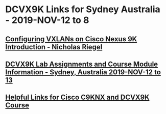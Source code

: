 # DCVX9K Links for Sydney Australia - 2019-NOV-12 to 8
## [Configuring VXLANs on Cisco Nexus 9K Introduction - Nicholas Riegel](https://docs.google.com/presentation/d/1FeC4ijTC4G2PYL4JAPoCBytyveqeuIzm9Qv_Z2eM7hg/edit?usp=sharing)
## [DCVX9K Lab Assignments and Course Module Information - Sydney, Australia 2019-NOV-12 to 13](https://docs.google.com/spreadsheets/d/1is3IBQnOb79omzL83rJvsRiQUBjrvegf_GH1cxbH9bo/edit?usp=sharing)
## [Helpful Links for Cisco C9KNX and DCVX9K Course](https://docs.google.com/document/d/1riftN33rQuah1p45T0-_xPom0jRWXl6M4CGxUeVM3_w/edit?usp=sharing)